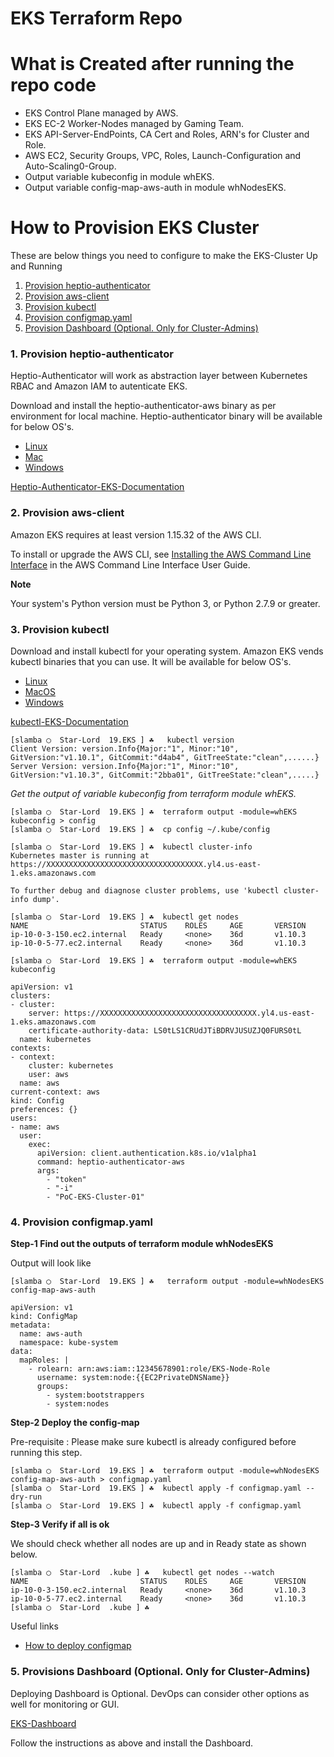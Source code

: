 # EKS Terraform Repo

# What is Created after running the repo code

* EKS Control Plane managed by AWS.
* EKS EC-2 Worker-Nodes managed by Gaming Team.
* EKS API-Server-EndPoints, CA Cert and Roles, ARN's for Cluster and Role.
* AWS EC2, Security Groups, VPC, Roles, Launch-Configuration and Auto-Scaling0-Group.
* Output variable kubeconfig in module whEKS.
* Output variable config-map-aws-auth in module whNodesEKS.

# How to Provision EKS Cluster

These are below things you need to configure to make the EKS-Cluster Up and Running

1. [Provision heptio-authenticator]()
2. [Provision aws-client]()
3. [Provision kubectl]()
4. [Provision configmap.yaml]()
5. [Provision Dashboard (Optional. Only for Cluster-Admins)]()

### 1. Provision heptio-authenticator

Heptio-Authenticator will work as abstraction layer between Kubernetes RBAC and Amazon IAM to autenticate EKS.

Download and install the heptio-authenticator-aws binary as per environment for local machine. Heptio-authenticator binary will be available for below OS's.

* [Linux](https://amazon-eks.s3-us-west-2.amazonaws.com/1.10.3/2018-06-05/bin/linux/amd64/heptio-authenticator-aws)
* [Mac](https://amazon-eks.s3-us-west-2.amazonaws.com/1.10.3/2018-06-05/bin/darwin/amd64/heptio-authenticator-aws)
* [Windows](https://amazon-eks.s3-us-west-2.amazonaws.com/1.10.3/2018-06-05/bin/windows/amd64/heptio-authenticator-aws.exe)

[Heptio-Authenticator-EKS-Documentation](https://docs.aws.amazon.com/eks/latest/userguide/configure-kubectl.html)

### 2. Provision aws-client

Amazon EKS requires at least version 1.15.32 of the AWS CLI. 

To install or upgrade the AWS CLI, see [Installing the AWS Command Line Interface](https://docs.aws.amazon.com/cli/latest/userguide/installing.html) in the AWS Command Line Interface User Guide.

**Note**

Your system's Python version must be Python 3, or Python 2.7.9 or greater.

### 3. Provision kubectl

Download and install kubectl for your operating system. Amazon EKS vends kubectl binaries that you can use. It will be available for below OS's.

* [Linux](https://amazon-eks.s3-us-west-2.amazonaws.com/1.10.3/2018-06-05/bin/linux/amd64/kubectl)
* [MacOS](https://amazon-eks.s3-us-west-2.amazonaws.com/1.10.3/2018-06-05/bin/darwin/amd64/kubectl)
* [Windows](https://amazon-eks.s3-us-west-2.amazonaws.com/1.10.3/2018-06-05/bin/windows/amd64/kubectl.exe)

[kubectl-EKS-Documentation](https://docs.aws.amazon.com/eks/latest/userguide/configure-kubectl.html)

```
[slamba ◯  Star-Lord  19.EKS ] ☘   kubectl version
Client Version: version.Info{Major:"1", Minor:"10", GitVersion:"v1.10.1", GitCommit:"d4ab4", GitTreeState:"clean",......} 
Server Version: version.Info{Major:"1", Minor:"10", GitVersion:"v1.10.3", GitCommit:"2bba01", GitTreeState:"clean",.....}
```

*Get the output of variable kubeconfig from terraform module whEKS.*

```
[slamba ◯  Star-Lord  19.EKS ] ☘  terraform output -module=whEKS kubeconfig > config
[slamba ◯  Star-Lord  19.EKS ] ☘  cp config ~/.kube/config
```

```
[slamba ◯  Star-Lord  19.EKS ] ☘  kubectl cluster-info
Kubernetes master is running at https://XXXXXXXXXXXXXXXXXXXXXXXXXXXXXXXXXXX.yl4.us-east-1.eks.amazonaws.com

To further debug and diagnose cluster problems, use 'kubectl cluster-info dump'.
```

```
[slamba ◯  Star-Lord  19.EKS ] ☘  kubectl get nodes
NAME                         STATUS    ROLES     AGE       VERSION
ip-10-0-3-150.ec2.internal   Ready     <none>    36d       v1.10.3
ip-10-0-5-77.ec2.internal    Ready     <none>    36d       v1.10.3
```

```
[slamba ◯  Star-Lord  19.EKS ] ☘  terraform output -module=whEKS  kubeconfig

apiVersion: v1
clusters:
- cluster:
    server: https://XXXXXXXXXXXXXXXXXXXXXXXXXXXXXXXXXXX.yl4.us-east-1.eks.amazonaws.com
    certificate-authority-data: LS0tLS1CRUdJTiBDRVJUSUZJQ0FURS0tL
  name: kubernetes
contexts:
- context:
    cluster: kubernetes
    user: aws
  name: aws
current-context: aws
kind: Config
preferences: {}
users:
- name: aws
  user:
    exec:
      apiVersion: client.authentication.k8s.io/v1alpha1
      command: heptio-authenticator-aws
      args:
        - "token"
        - "-i"
        - "PoC-EKS-Cluster-01"

```


### 4. Provision configmap.yaml

**Step-1 Find out the outputs of terraform module whNodesEKS**

Output will look like

```
[slamba ◯  Star-Lord  19.EKS ] ☘   terraform output -module=whNodesEKS config-map-aws-auth

apiVersion: v1
kind: ConfigMap
metadata:
  name: aws-auth
  namespace: kube-system
data:
  mapRoles: |
    - rolearn: arn:aws:iam::12345678901:role/EKS-Node-Role
      username: system:node:{{EC2PrivateDNSName}}
      groups:
        - system:bootstrappers
        - system:nodes
```

**Step-2 Deploy the config-map**

Pre-requisite : Please make sure kubectl is already configured before running this step.

```
[slamba ◯  Star-Lord  19.EKS ] ☘  terraform output -module=whNodesEKS config-map-aws-auth > configmap.yaml
[slamba ◯  Star-Lord  19.EKS ] ☘  kubectl apply -f configmap.yaml --dry-run
[slamba ◯  Star-Lord  19.EKS ] ☘  kubectl apply -f configmap.yaml
```

**Step-3 Verify if all is ok**

We should check whether all nodes are up and in Ready state as shown below.

```
[slamba ◯  Star-Lord  .kube ] ☘   kubectl get nodes --watch
NAME                         STATUS    ROLES     AGE       VERSION
ip-10-0-3-150.ec2.internal   Ready     <none>    36d       v1.10.3
ip-10-0-5-77.ec2.internal    Ready     <none>    36d       v1.10.3
[slamba ◯  Star-Lord  .kube ] ☘
```

Useful links
* [How to deploy configmap](https://docs.aws.amazon.com/eks/latest/userguide/add-user-role.html)

### 5. Provisions Dashboard (Optional. Only for Cluster-Admins)

Deploying Dashboard is Optional. DevOps can consider other options as well for monitoring or GUI.

[EKS-Dashboard](https://docs.aws.amazon.com/eks/latest/userguide/dashboard-tutorial.html)

Follow the instructions as above and install the Dashboard.
